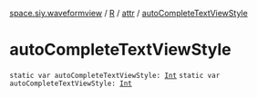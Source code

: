 [space.siy.waveformview](../../index.md) / [R](../index.md) / [attr](index.md) / [autoCompleteTextViewStyle](./auto-complete-text-view-style.md)

# autoCompleteTextViewStyle

`static var autoCompleteTextViewStyle: `[`Int`](https://kotlinlang.org/api/latest/jvm/stdlib/kotlin/-int/index.html)
`static var autoCompleteTextViewStyle: `[`Int`](https://kotlinlang.org/api/latest/jvm/stdlib/kotlin/-int/index.html)